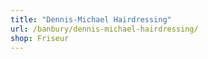 ```yaml
---
title: "Dennis-Michael Hairdressing"
url: /banbury/dennis-michael-hairdressing/
shop: Friseur
---
```

